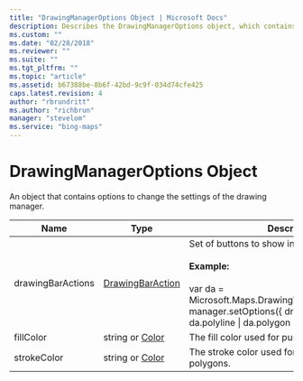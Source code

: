 ```yaml
---
title: "DrawingManagerOptions Object | Microsoft Docs"
description: Describes the DrawingManagerOptions object, which contains options for drawing manager settings, and provides a list of its properties.
ms.custom: ""
ms.date: "02/28/2018"
ms.reviewer: ""
ms.suite: ""
ms.tgt_pltfrm: ""
ms.topic: "article"
ms.assetid: b67388be-8b6f-42bd-9c9f-034d74cfe425
caps.latest.revision: 4
author: "rbrundritt"
ms.author: "richbrun"
manager: "stevelom"
ms.service: "bing-maps"
---
```


# DrawingManagerOptions Object

An object that contains options to change the settings of the drawing manager.

| Name   | Type            | Description                                       |
|--------|-----------------|---------------------------------------------------|
| drawingBarActions | [DrawingBarAction](drawingbaraction-enumeration.md) | Set of buttons to show in the drawing bar.<br/><br/> **Example:**<br/><br/>var da = Microsoft.Maps.DrawingTools.DrawingBarAction;<br/>manager.setOptions({ drawingBarActions: da.polyline &#124; da.polygon &#124; da.erase  }); |
| fillColor   | string or [Color](../../map-control-api/color-class.md) | The fill color used for pushpins and polygons.    |
| strokeColor | string or [Color](../../map-control-api/color-class.md) | The stroke color used for polylines and polygons. |
